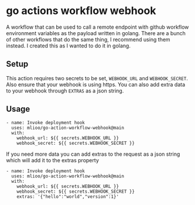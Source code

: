 # go actions workflow webhook

A workflow that can be used to call a remote endpoint with github workflow environment variables as the payload written in golang. There are a bunch of other workflows that do the same thing, I recommend using them instead. I created this as I wanted to do it in golang.

## Setup

This action requires two secrets to be set, `WEBHOOK_URL` and `WEBHOOK_SECRET`. Also ensure that your webhook is using https. You can also add extra data to your webhook through `EXTRAS` as a json string.

## Usage

```
- name: Invoke deployment hook
  uses: mlioo/go-action-workflow-webhook@main
  with:
    webhook_url: ${{ secrets.WEBHOOK_URL }}
    webhook_secret: ${{ secrets.WEBHOOK_SECRET }}
```

If you need more data you can add extras to the request as a json string which will add it to the extras property

```
- name: Invoke deployment hook
  uses: mlioo/go-action-workflow-webhook@main
  with:
    webhook_url: ${{ secrets.WEBHOOK_URL }}
    webhook_secret: ${{ secrets.WEBHOOK_SECRET }}
    extras: '{"hello":"world","version":1}'
```
